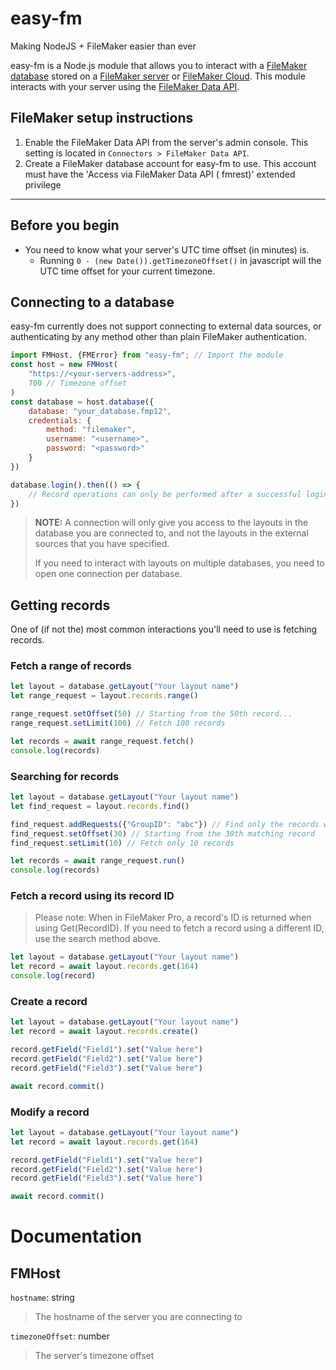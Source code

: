 # easy-fm

Making NodeJS + FileMaker easier than ever

easy-fm is a Node.js module that allows you to interact with
a [FileMaker database](https://www.claris.com/filemaker/) stored on
a [FileMaker server](https://www.claris.com/filemaker/server/)
or [FileMaker Cloud](https://store.claris.com/filemaker-cloud). This module interacts with your server using the
[FileMaker Data API](https://help.claris.com/en/data-api-guide/content/index.html).

## FileMaker setup instructions

1. Enable the FileMaker Data API from the server's admin console. This setting is located
   in `Connectors > FileMaker Data API`.
2. Create a FileMaker database account for easy-fm to use. This account must have the 'Access via FileMaker Data API (
   fmrest)' extended privilege

---

## Before you begin

- You need to know what your server's UTC time offset (in minutes) is.
  - Running `0 - (new Date()).getTimezoneOffset()` in javascript will the UTC time offset for your current timezone.


## Connecting to a database

easy-fm currently does not support connecting to external data sources, or authenticating by any method other than plain
FileMaker authentication.

```javascript
import FMHost, {FMError} from "easy-fm"; // Import the module
const host = new FMHost(
    "https://<your-servers-address>",
    700 // Timezone offset
)
const database = host.database({
    database: "your_database.fmp12",
    credentials: {
        method: "filemaker",
        username: "<username>",
        password: "<password>"
    }
})

database.login().then(() => {
    // Record operations can only be performed after a successful login
})
```

> **NOTE:** A connection will only give you access to the layouts in the database you are connected to, and not the
> layouts
> in
> the external sources that you have specified.
>
> If you need to interact with layouts on multiple databases, you need to open one connection per database.

## Getting records

One of (if not the) most common interactions you'll need to use is fetching records.

### Fetch a range of records

```javascript
let layout = database.getLayout("Your layout name")
let range_request = layout.records.range()

range_request.setOffset(50) // Starting from the 50th record...
range_request.setLimit(100) // Fetch 100 records

let records = await range_request.fetch()
console.log(records)
```

### Searching for records

```javascript
let layout = database.getLayout("Your layout name")
let find_request = layout.records.find()

find_request.addRequests({"GroupID": "abc"}) // Find only the records with field GroupID set to 'abc'
find_request.setOffset(30) // Starting from the 30th matching record
find_request.setLimit(10) // Fetch only 10 records

let records = await range_request.run()
console.log(records)
```

### Fetch a record using its record ID

> Please note: When in FileMaker Pro, a record's ID is returned when using Get(RecordID). If you need to fetch a record
> using a different ID, use the search method above.

```javascript
let layout = database.getLayout("Your layout name")
let record = await layout.records.get(164)
console.log(record)
```

### Create a record

```javascript
let layout = database.getLayout("Your layout name")
let record = await layout.records.create()

record.getField("Field1").set("Value here")
record.getField("Field2").set("Value here")
record.getField("Field3").set("Value here")

await record.commit()
```

### Modify a record

```javascript
let layout = database.getLayout("Your layout name")
let record = await layout.records.get(164)

record.getField("Field1").set("Value here")
record.getField("Field2").set("Value here")
record.getField("Field3").set("Value here")

await record.commit()
```

# Documentation

## FMHost

`hostname`: string
> The hostname of the server you are connecting to

`timezoneOffset`: number
> The server's timezone offset